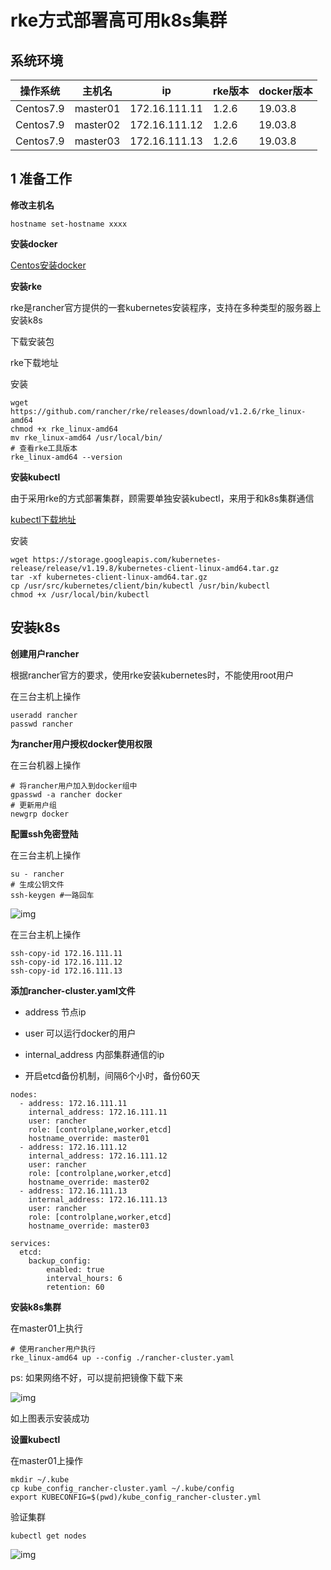 # rke方式部署高可用k8s集群



## 系统环境



| 操作系统  | 主机名   | ip            | rke版本 | docker版本 |
| --------- | -------- | ------------- | ------- | ---------- |
| Centos7.9 | master01 | 172.16.111.11 | 1.2.6   | 19.03.8    |
| Centos7.9 | master02 | 172.16.111.12 | 1.2.6   | 19.03.8    |
| Centos7.9 | master03 | 172.16.111.13 | 1.2.6   | 19.03.8    |


## 1 准备工作

**修改主机名**



```
hostname set-hostname xxxx
```



**安装docker**



[Centos安装docker](docker/README)



**安装rke**



rke是rancher官方提供的一套kubernetes安装程序，支持在多种类型的服务器上安装k8s



下载安装包



rke下载地址

安装



```
wget https://github.com/rancher/rke/releases/download/v1.2.6/rke_linux-amd64
chmod +x rke_linux-amd64
mv rke_linux-amd64 /usr/local/bin/
# 查看rke工具版本
rke_linux-amd64 --version
```



**安装kubectl**



由于采用rke的方式部署集群，顾需要单独安装kubectl，来用于和k8s集群通信



[kubectl下载地址](https://storage.googleapis.com/kubernetes-release/release/v1.19.8/kubernetes-client-linux-amd64.tar.gz)



安装



```
wget https://storage.googleapis.com/kubernetes-release/release/v1.19.8/kubernetes-client-linux-amd64.tar.gz
tar -xf kubernetes-client-linux-amd64.tar.gz
cp /usr/src/kubernetes/client/bin/kubectl /usr/bin/kubectl
chmod +x /usr/local/bin/kubectl
```



## 安装k8s



**创建用户rancher**



根据rancher官方的要求，使用rke安装kubernetes时，不能使用root用户



在三台主机上操作



```
useradd rancher
passwd rancher
```



**为rancher用户授权docker使用权限**



在三台机器上操作



```
# 将rancher用户加入到docker组中
gpasswd -a rancher docker
# 更新用户组
newgrp docker
```



**配置ssh免密登陆**



在三台主机上操作



```
su - rancher
# 生成公钥文件
ssh-keygen #一路回车
```



![img](https://cdn.nlark.com/yuque/0/2021/png/12669195/1614853660830-f53ac05d-7130-4425-acb5-736db559bff2.png)



在三台主机上操作



```
ssh-copy-id 172.16.111.11
ssh-copy-id 172.16.111.12
ssh-copy-id 172.16.111.13
```



**添加rancher-cluster.yaml文件**



- address 节点ip
- user 可以运行docker的用户

- internal_address 内部集群通信的ip
- 开启etcd备份机制，间隔6个小时，备份60天



```
nodes:
  - address: 172.16.111.11
    internal_address: 172.16.111.11
    user: rancher
    role: [controlplane,worker,etcd]
    hostname_override: master01
  - address: 172.16.111.12
    internal_address: 172.16.111.12
    user: rancher
    role: [controlplane,worker,etcd]
    hostname_override: master02
  - address: 172.16.111.13
    internal_address: 172.16.111.13
    user: rancher
    role: [controlplane,worker,etcd]
    hostname_override: master03

services:
  etcd:
    backup_config:
        enabled: true
        interval_hours: 6
        retention: 60
```



**安装k8s集群**



在master01上执行



```
# 使用rancher用户执行
rke_linux-amd64 up --config ./rancher-cluster.yaml
```



ps: 如果网络不好，可以提前把镜像下载下来



![img](https://cdn.nlark.com/yuque/0/2021/png/12669195/1614853660851-4a251ac7-7acf-4767-953e-4d5aa50e4315.png)



如上图表示安装成功



**设置kubectl**



在master01上操作



```
mkdir ~/.kube
cp kube_config_rancher-cluster.yaml ~/.kube/config
export KUBECONFIG=$(pwd)/kube_config_rancher-cluster.yml
```



验证集群



```
kubectl get nodes
```



![img](https://cdn.nlark.com/yuque/0/2021/png/12669195/1614853660767-bd8733bd-cb45-473d-98cf-467b4207c442.png)